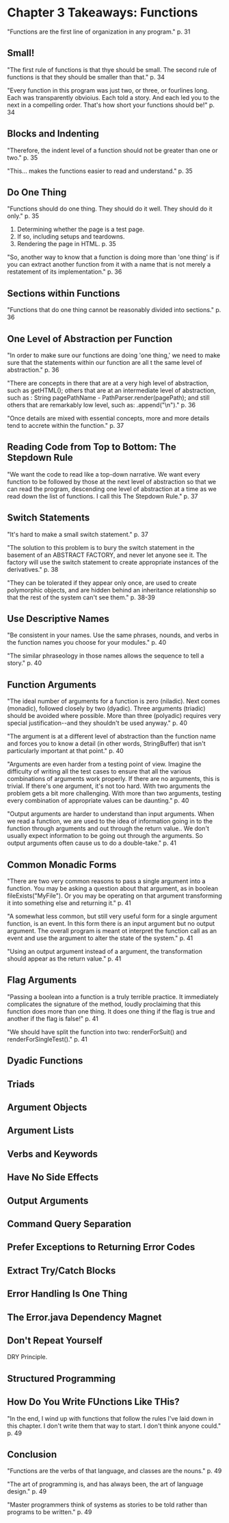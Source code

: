 # Chapter 3 Takeaways: Functions

"Functions are the first line of organization in any program." p. 31

## Small!
"The first rule of functions is that thye should be small. The second rule of functions is that they should be smaller than that." p. 34

"Every function in this program was just two, or three, or fourlines long. Each was transparently obvioius. Each told a story. And each led you to the next in a compelling order. That's how short your functions should be!" p. 34

## Blocks and Indenting
"Therefore, the indent level of a function should not be greater than one or two." p. 35

"This... makes the functions easier to read and understand." p. 35

## Do One Thing
"Functions should do one thing. They should do it well. They should do it only." p. 35

1. Determining whether the page is a test page.
2. If so, including setups and teardowns.
3. Rendering the page in HTML.
p. 35

"So, another way to know that a function is doing more than 'one thing' is if you can extract another function from it with a name that is not merely a restatement of its implementation." p. 36

## Sections within Functions
"Functions that do one thing cannot be reasonably divided into sections." p. 36

## One Level of Abstraction per Function
"In order to make sure our functions are doing 'one thing,' we need to make sure that the statements within our function are all t the same level of abstraction." p. 36

"There are concepts in there that are at a very high level of abstraction, such as getHTML(); others that are at an intermediate level of abstraction, such as : String pagePathName - PathParser.render(pagePath); and still others that are remarkably low level, such as: .append("\n")." p. 36

"Once details are mixed with essential concepts, more and more details tend to accrete within the function." p. 37

## Reading Code from Top to Bottom: The Stepdown Rule
"We want the code to read like a top-down narrative. We want every function to be followed by those at the next level of abstraction so that we can read the program, descending one level of abstraction at a time as we read down the list of functions. I call this The Stepdown Rule." p. 37

## Switch Statements
"It's hard to make a small switch statement." p. 37

"The solution to this problem is to bury the switch statement in the basement of an ABSTRACT FACTORY, and never let anyone see it. The factory will use the switch statement to create appropriate instances of the derivatives." p. 38

"They can be tolerated if they appear only once, are used to create polymorphic objects, and are hidden behind an inheritance relationship so that the rest of the system can't see them." p. 38-39

## Use Descriptive Names
"Be consistent in your names. Use the same phrases, nounds, and verbs in the function names you choose for your modules." p. 40

"The similar phraseology in those names allows the sequence to tell a story." p. 40

## Function Arguments
"The ideal number of arguments for a function is zero (niladic). Next comes (monadic), followed closely by two (dyadic). Three arguments (triadic) should be avoided where possible. More than three (polyadic) requires very special justification--and they shouldn't be used anyway." p. 40

"The argument is at a different level of abstraction than the function name and forces you to know a detail (in other words, StringBuffer) that isn't particularly important at that point." p. 40

"Arguments are even harder from a testing point of view. Imagine the difficulty of writing all the test cases to ensure that all the various combinations of arguments work properly. If there are no arguments, this is trivial. If there's one argument, it's not too hard. With two arguments the problem gets a bit more challenging. With more than two arguments, testing every combination of appropriate values can be daunting." p. 40

"Output arguments are harder to understand than input arguments. When we read a function, we are used to the idea of information going in to the function through arguments and out through the return value.. We don't usually expect information to be going out through the arguments. So output arguments often cause us to do a double-take." p. 41

## Common Monadic Forms
"There are two very common reasons to pass a single argument into a function. You may be asking a question about that argument, as in boolean fileExists("MyFile"). Or you may be operating on that argument transforming it into something else and returning it." p. 41

"A somewhat less common, but still very useful form for a single argument function, is an event. In this form there is an input argument but no output argument. The overall program is meant ot interpret the function call as an event and use the argument to alter the state of the system." p. 41

"Using an output argument instead of a argument, the transformation should appear as the return value." p. 41

## Flag Arguments
"Passing a boolean into a function is a truly terrible practice. It immediately complicates the signature of the method, loudly proclaiming that this function does more than one thing. It does one thing if the flag is true and another if the flag is false!" p. 41

"We should have split the function into two: renderForSuit() and renderForSingleTest()." p. 41

## Dyadic Functions


## Triads


## Argument Objects


## Argument Lists


## Verbs and Keywords


## Have No Side Effects


## Output Arguments


## Command Query Separation


## Prefer Exceptions to Returning Error Codes


## Extract Try/Catch Blocks


## Error Handling Is One Thing


## The Error.java Dependency Magnet


## Don't Repeat Yourself
DRY Principle.

## Structured Programming


## How Do You Write FUnctions Like THis?
"In the end, I wind up with functions that follow the rules I've laid down in this chapter. I don't write them that way to start. I don't think anyone could." p. 49

## Conclusion
"Functions are the verbs of that language, and classes are the nouns." p. 49

"The art of programming is, and has always been, the art of language design." p. 49

"Master programmers think of systems as stories to be told rather than programs to be written." p. 49